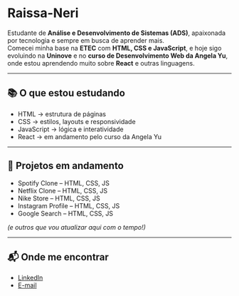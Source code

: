 # Raissa-Neri  

Estudante de **Análise e Desenvolvimento de Sistemas (ADS)**, apaixonada por tecnologia e sempre em busca de aprender mais.  
Comecei minha base na **ETEC** com **HTML, CSS e JavaScript**, e hoje sigo evoluindo na **Uninove** e no **curso de Desenvolvimento Web da Angela Yu**, onde estou aprendendo muito sobre **React** e outras linguagens.  

---

## 📚 O que estou estudando
- HTML → estrutura de páginas  
- CSS → estilos, layouts e responsividade  
- JavaScript → lógica e interatividade  
- React → em andamento pelo curso da Angela Yu  

---

## 🚀 Projetos em andamento
- Spotify Clone – HTML, CSS, JS  
- Netflix Clone – HTML, CSS, JS  
- Nike Store – HTML, CSS, JS  
- Instagram Profile – HTML, CSS, JS  
- Google Search – HTML, CSS, JS  

*(e outros que vou atualizar aqui com o tempo!)*  

--- 
## 📬 Onde me encontrar
- [LinkedIn](https://www.linkedin.com/in/raissaneri-dev)  
- [E-mail](mailto:Raissa.neri190@gmail.com)  
